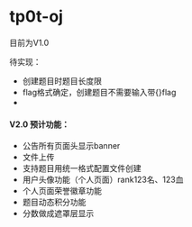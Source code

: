 # tp0t-oj

目前为V1.0

待实现：

- 创建题目时题目长度限
- flag格式确定，创建题目不需要输入带{}flag
- 

#### V2.0 预计功能：

- 公告所有页面头显示banner
- 文件上传
- 支持题目用统一格式配置文件创建
- 用户头像功能（个人页面）rank123名、123血
- 个人页面荣誉徽章功能
- 题目动态积分功能
- 分数做成遮罩层显示